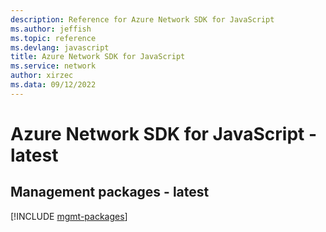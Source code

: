 ```yaml
---
description: Reference for Azure Network SDK for JavaScript
ms.author: jeffish
ms.topic: reference
ms.devlang: javascript
title: Azure Network SDK for JavaScript
ms.service: network
author: xirzec
ms.data: 09/12/2022
---
```

# Azure Network SDK for JavaScript - latest

## Management packages - latest
[!INCLUDE [mgmt-packages](network-mgmt-index.md)]